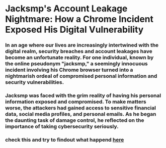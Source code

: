 # Jacksmp's Account Leakage Nightmare: How a Chrome Incident Exposed His Digital Vulnerability

### In an age where our lives are increasingly intertwined with the digital realm, security breaches and account leakages have become an unfortunate reality. For one individual, known by the online pseudonym "jacksmp," a seemingly innocuous incident involving his Chrome browser turned into a nightmarish ordeal of compromised personal information and security vulnerabilities. 

### Jacksmp was faced with the grim reality of having his personal information exposed and compromised. To make matters worse, the attackers had gained access to sensitive financial data, social media profiles, and personal emails. As he began the daunting task of damage control, he reflected on the importance of taking cybersecurity seriously. 

### check this and try to findout what happend [here](http://www.google.com)
